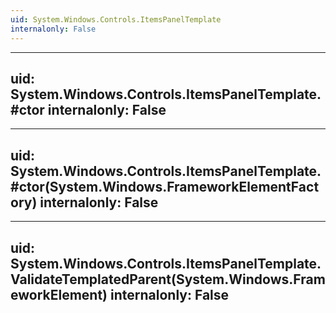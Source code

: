 ```yaml
---
uid: System.Windows.Controls.ItemsPanelTemplate
internalonly: False
---
```


---
uid: System.Windows.Controls.ItemsPanelTemplate.#ctor
internalonly: False
---

---
uid: System.Windows.Controls.ItemsPanelTemplate.#ctor(System.Windows.FrameworkElementFactory)
internalonly: False
---

---
uid: System.Windows.Controls.ItemsPanelTemplate.ValidateTemplatedParent(System.Windows.FrameworkElement)
internalonly: False
---
